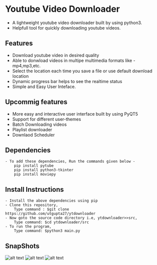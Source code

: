 # Youtube Video Downloader
- A lightweight youtube video downloader built by using python3.
- Helpfull tool for quickly downloading youtube videos.

## Features
- Download youtube video in desired quality
- Able to donwload videos in multipe multimedia formats like - mp4,mp3,etc.
- Select the location each time you save a file or use default download location
- Dynamic progress bar helps to see the realtime status
- Simple and Easy User Inteface.
    
## Upcommig features
- More easy and interactive user interface built by using PyQT5
- Support for different user-themes
- Batch Downloading videos
- Playlist downloader
- Downlaod Scheduler

## Dependencies
    - To add these dependencies, Run the commands given below -
        pip install pytube
        pip install python3-tkinter
        pip install moviepy
    
## Install Instructions 
    - Install the above dependencies using pip
    - Clone this repository,
        Type command : $git clone https://github.com/utgupta27/ytdownloader
    - Now goto the source code directory i.e, ytdownloader>>src, 
        Type command: $cd ytdownloader/src
    - To run the program, 
        Type command: $python3 main.py


## SnapShots
![alt text](https://github.com/utgupta27/ytdownloader/blob/master/images/103157913-43c18580-47de-11eb-8284-495562bc8dc3.png)
![alt text](https://github.com/utgupta27/ytdownloader/blob/master/images/103156434-972bd780-47ce-11eb-92a3-4304196c3daf.png)
![alt text](https://github.com/utgupta27/ytdownloader/blob/master/images/103157912-41f7c200-47de-11eb-897b-6dce4b081fe1.png)
